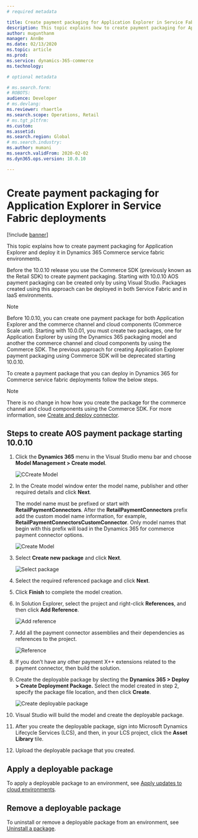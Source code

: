 ```yaml
---
# required metadata

title: Create payment packaging for Application Explorer in Service Fabric deployments
description: This topic explains how to create payment packaging for Application Explorer and deploy it in Dynamics 365 for Commerce service fabric environments.
author: mugunthanm
manager: AnnBe
ms.date: 02/13/2020
ms.topic: article
ms.prod: 
ms.service: dynamics-365-commerce
ms.technology: 

# optional metadata

# ms.search.form: 
# ROBOTS: 
audience: Developer
# ms.devlang: 
ms.reviewer: rhaertle
ms.search.scope: Operations, Retail
# ms.tgt_pltfrm: 
ms.custom:
ms.assetid:
ms.search.region: Global
# ms.search.industry: 
ms.author: mumani
ms.search.validFrom: 2020-02-02
ms.dyn365.ops.version: 10.0.10

---
```


# Create payment packaging for Application Explorer in Service Fabric deployments

[!include [banner](../../includes/banner.md)]

This topic explains how to create payment packaging for Application Explorer and deploy it in Dynamics 365 Commerce service fabric environments.

Before the 10.0.10 release you use the Commerce SDK (previously known as the Retail SDK) to create payment packaging. Starting with 10.0.10 AOS payment packaging can be created only by using Visual Studio. Packages created using this approach can be deployed in both Service Fabric and in IaaS environments.

> [!NOTE]
> Before 10.0.10, you can create one payment package for both Application Explorer and the commerce channel and cloud components (Commerce Scale unit). Starting with 10.0.01, you must create two packages, one for Application Explorer by using the Dynamics 365 packaging model and another the commerce channel and cloud components by using the Commerce SDK. The previous approach for creating Application Explorer payment packaging using Commerce SDK will be deprecated starting 10.0.10.

To create a payment package that you can deploy in Dynamics 365 for Commerce service fabric deployments follow the below steps.

> [!NOTE]
> There is no change in how how you create the package for the commerce channel and cloud components using the Commerce SDK. For more information, see [Create and deploy connector](https://docs.microsoft.com/en-us/dynamics365/commerce/dev-itpro/deploy-payment-connector).

## Steps to create AOS payment package starting 10.0.10

1.  Click the **Dynamics 365** menu in the Visual Studio menu bar and choose **Model Management > Create model**.

    ![CCreate Model](./media/Model.png)
   
2.  In the Create model window enter the model name, publisher and other required details and click **Next**. 
    
    The model name must be prefixed or start with **RetailPaymentConnectors**. After the **RetailPaymentConnectors** prefix add the custom model name information, for example, **RetailPaymentConnectorsCustomConnector**. Only model names that begin with this prefix will load in the Dynamics 365 for commerce payment connector options.

    ![Create Model](./media/CreateModel.png)

3.  Select **Create new package** and click **Next**.

    ![Select package](./media/SelectPackage.png)

4.  Select the required referenced package and click **Next**.

5.  Click **Finish** to complete the model creation.

6.  In Solution Explorer, select the project and right-click **References**, and then click **Add Reference**.

    ![Add reference](./media/AddReference.png)

7.  Add all the payment connector assemblies and their dependencies as references to the project.

    ![Reference](./media/Reference.png)

8.  If you don’t have any other payment X++ extensions related to the payment connector, then build the solution.

9.  Create the deployable package by slecting the **Dynamics 365 > Deploy > Create Deployment Package.** Select the model created in step 2, specify the package file location, and then click **Create**.

    ![Create deployable package](./media/Create.png)

10. Visual Studio will build the model and create the deployable package.

11. After you create the deployable package, sign into Microsoft Dynamics Lifecycle Services (LCS), and then, in your LCS project, click the **Asset Library** tile.

12. Upload the deployable package that you created.

## Apply a deployable package

To apply a deployable package to an environment, see [Apply updates to cloud environments](https://docs.microsoft.com/en-us/dynamics365/fin-ops-core/dev-itpro/deployment/apply-deployable-package-system).

## Remove a deployable package

To uninstall or remove a deployable package from an environment, see [Uninstall a package](https://docs.microsoft.com/en-us/dynamics365/fin-ops-core/dev-itpro/deployment/uninstall-deployable-package).
